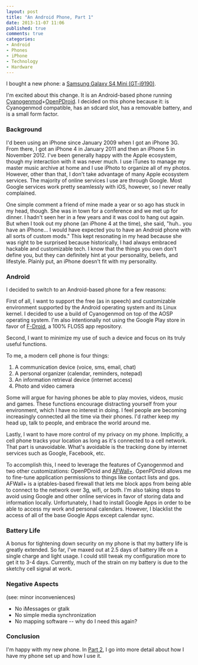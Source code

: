 ```yaml
---
layout: post
title: "An Android Phone, Part 1"
date: 2013-11-07 11:06
published: true
comments: true
categories:
- Android
- Phones
- iPhone
- Technology
- Hardware
---
```

I bought a new phone: a [Samsung Galaxy S4 Mini (GT-i9190)](https://en.wikipedia.org/wiki/Samsung_Galaxy_S4_Mini).

I'm excited about this change.  It is an Android-based phone running [Cyanogenmod](http://www.cyanogenmod.org/)+[OpenPDroid](http://forum.xda-developers.com/showthread.php?t=2098156).  I decided on this phone because it: is Cyanogenmod compatible, has an sdcard slot, has a removable battery, and is a small form factor.

<!-- more -->

### Background

I'd been using an iPhone since January 2009 when I got an iPhone 3G.  From there, I got an iPhone 4 in January 2011 and then an iPhone 5 in November 2012.  I've been generally happy with the Apple ecosystem, though my interaction with it was never much.  I use iTunes to manage my master music archive at home and I use iPhoto to organize all of my photos.  However, other than that, I don't take advantage of many Apple ecosystem services.  The majority of online services I use are through Google.  Most Google services work pretty seamlessly with iOS, however, so I never really complained.

One simple comment a friend of mine made a year or so ago has stuck in my head, though.  She was in town for a conference and we met up for dinner.  I hadn't seen her in a few years and it was cool to hang out again.  But when I took out my phone (an iPhone 4 at the time), she said, "huh.. you have an iPhone... I would have expected you to have an Android phone with all sorts of custom mods."  This kept resonating in my head because she was right to be surprised because historically, I had always embraced hackable and customizable tech.  I know that the things you own don't define you, but they can definitely hint at your personality, beliefs, and lifestyle.  Plainly put, an iPhone doesn't fit with my personality.

### Android

I decided to switch to an Android-based phone for a few reasons:

First of all, I want to support the free (as in speech) and customizable environment supported by the Android operating system and its Linux kernel.  I decided to use a build of Cyanogenmod on top of the AOSP operating system.  I'm also intentionally not using the Google Play store in favor of [F-Droid](https://f-droid.org/), a 100% FLOSS app repository.

Second, I want to minimize my use of such a device and focus on its truly useful functions.

To me, a modern cell phone is four things:

1. A communication device (voice, sms, email, chat)
2. A personal organizer (calendar, reminders, notepad)
3. An information retrieval device (internet access)
4. Photo and video camera

Some will argue for having phones be able to play movies, videos, music and games.  These functions encourage distracting yourself from your environment, which I have no interest in doing.  I feel people are becoming increasingly connected all the time via their phones.  I'd rather keep my head up, talk to people, and embrace the world around me.

Lastly, I want to have more control of my privacy on my phone.  Implicitly, a cell phone tracks your location as long as it's connected to a cell network.  That part is unavoidable.  What's avoidable is the tracking done by internet services such as Google, Facebook, etc.

To accomplish this, I need to leverage the features of Cyanogenmod and two other customizations: OpenPDroid and [AFWall+](https://f-droid.org/repository/browse/?fdid=dev.ukanth.ufirewall).  OpenPDroid allows me to fine-tune application permissions to things like contact lists and gps.  AFWall+ is a iptables-based firewall that lets me block apps from being able to connect to the network over 3g, wifi, or both.  I'm also taking steps to avoid using Google and other online services in favor of storing data and information locally.  Unfortunately, I had to install Google Apps in order to be able to access my work and personal calendars.  However, I blacklist the access of all of the base Google Apps except calendar sync.

### Battery Life

A bonus for tightening down security on my phone is that my battery life is greatly extended.  So far, I've maxed out at 2.5 days of battery life on a single charge and light usage.  I could still tweak my configuration more to get it to 3-4 days.  Currently, much of the strain on my battery is due to the sketchy cell signal at work.

### Negative Aspects

(see: minor inconveniences)

* No iMessages or gtalk
* No simple media synchronization
* No mapping software -- why do I need this again?

### Conclusion

I'm happy with my new phone.  In [Part 2](/log/2014/02/02/an-android-phone-2/), I go into more detail about how I have my phone set up and how I use it.

